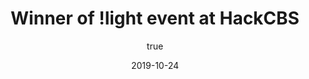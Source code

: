 ---
author:
  name: "Jatin Dehmiwal"
date: 2019-10-24
title: Winner of !light event at HackCBS
eventname: Shaheed Sukhdev College of Business Studies, University of Delhi
eventlocation:
weight: 10
---
